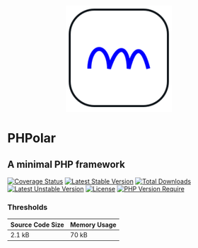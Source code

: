 <p align="center">
    <img width="240" src="./phpolar.svg" />
</p>

# PHPolar

## A minimal PHP framework

[![Coverage Status](https://coveralls.io/repos/github/phpolar/csrf-response-filter/badge.svg?branch=main)](https://coveralls.io/repos/github/phpolar/csrf-response-filter/badge.svg?branch=main) [![Latest Stable Version](http://poser.pugx.org/phpolar/csrf-response-filter/v)][def] [![Total Downloads](http://poser.pugx.org/phpolar/csrf-response-filter/downloads)][def] [![Latest Unstable Version](http://poser.pugx.org/phpolar/csrf-response-filter/v/unstable)][def] [![License](http://poser.pugx.org/phpolar/csrf-response-filter/license)][def] [![PHP Version Require](http://poser.pugx.org/phpolar/csrf-response-filter/require/php)][def]

### Thresholds
|Source Code Size|Memory Usage|
|----------------|------------|
|2.1 kB|70 kB|

[def]: https://packagist.org/packages/phpolar/csrf-response-filter
